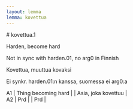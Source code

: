 ```yaml
---
layout: lemma
lemma: kovettua
---
```


<div class="sense">
# <span class="sensename">kovettua.1</span>

<span class="description">Harden, become hard</span>

Not in sync with harden.01, no arg0 in Finnish

<span class="description">Kovettua, muuttua kovaksi</span>

Ei synkr. harden.01:n kanssa, suomessa ei arg0:a

A1 | Thing becoming hard |   | Asia, joka kovettuu |  
A2 | Prd |   | Prd |  

</div>


